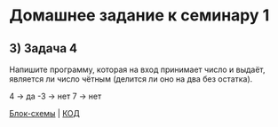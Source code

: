 
# Домашнее задание к семинару 1

## 3) Задача 4

Напишите программу, которая на вход принимает число и выдаёт, является ли число чётным (делится ли оно на два без остатка).

4 -> да
-3 -> нет
7 -> нет

[Блок-схемы](diagram3.drawio.png) | [КОД](Program.cs)